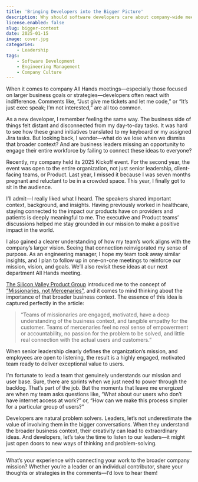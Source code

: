 ```yaml
---
title: 'Bringing Developers into the Bigger Picture'
description: Why should software developers care about company-wide meetings and broader business goals? This post explores how understanding the bigger picture can inspire creativity and problem-solving, challenging both leaders and developers to bridge the gap.
license.enabled: false
slug: bigger-context
date: 2025-01-15
image: cover.jpg
categories:
    - Leadership
tags:
    - Software Development
    - Engineering Management
    - Company Culture
---
```


When it comes to company All Hands meetings—especially those focused on larger business goals or strategies—developers often react with indifference. Comments like, “Just give me tickets and let me code,” or “It’s just exec speak; I’m not interested,” are all too common.

As a new developer, I remember feeling the same way. The business side of things felt distant and disconnected from my day-to-day tasks. It was hard to see how these grand initiatives translated to my keyboard or my assigned Jira tasks. But looking back, I wonder—what do we lose when we dismiss that broader context? And are business leaders missing an opportunity to engage their entire workforce by failing to connect these ideas to everyone?

Recently, my company held its 2025 Kickoff event. For the second year, the event was open to the entire organization, not just senior leadership, client-facing teams, or Product. Last year, I missed it because I was seven months pregnant and reluctant to be in a crowded space. This year, I finally got to sit in the audience.

I’ll admit—I really liked what I heard. The speakers shared important context, background, and insights. Having previously worked in healthcare, staying connected to the impact our products have on providers and patients is deeply meaningful to me. The executive and Product teams’ discussions helped me stay grounded in our mission to make a positive impact in the world.

I also gained a clearer understanding of how my team’s work aligns with the company’s larger vision. Seeing that connection reinvigorated my sense of purpose. As an engineering manager, I hope my team took away similar insights, and I plan to follow up in one-on-one meetings to reinforce our mission, vision, and goals. We’ll also revisit these ideas at our next department All Hands meeting.

[The Silicon Valley Product Group](https://www.svpg.com/) introduced me to the concept of [“Missionaries, not Mercenaries”](https://www.svpg.com/missionaries-vs-mercenaries/), and it comes to mind thinking about the importance of that broader business context. The essence of this idea is captured perfectly in the article:

> “Teams of missionaries are engaged, motivated, have a deep understanding of the business context, and tangible empathy for the customer. Teams of mercenaries feel no real sense of empowerment or accountability, no passion for the problem to be solved, and little real connection with the actual users and customers.”

When senior leadership clearly defines the organization’s mission, and employees are open to listening, the result is a highly engaged, motivated team ready to deliver exceptional value to users.

I’m fortunate to lead a team that genuinely understands our mission and user base. Sure, there are sprints when we just need to power through the backlog. That’s part of the job. But the moments that leave me energized are when my team asks questions like, “What about our users who don’t have internet access at work?” or, “How can we make this process simpler for a particular group of users?”

Developers are natural problem solvers. Leaders, let’s not underestimate the value of involving them in the bigger conversations. When they understand the broader business context, their creativity can lead to extraordinary ideas. And developers, let’s take the time to listen to our leaders—it might just open doors to new ways of thinking and problem-solving.

---

What’s your experience with connecting your work to the broader company mission? Whether you’re a leader or an individual contributor, share your thoughts or strategies in the comments—I’d love to hear them!